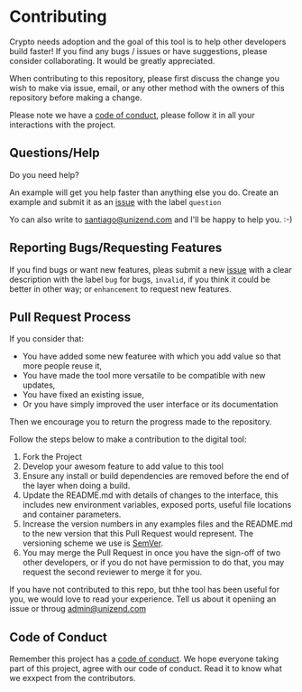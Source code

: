 # Contributing

Crypto needs adoption and the goal of this tool is to help other developers build faster! If you find any bugs / issues or have suggestions, please consider collaborating. It would be greatly appreciated.

When contributing to this repository, please first discuss the change you wish to make via issue,
email, or any other method with the owners of this repository before making a change. 

Please note we have a [code of conduct](CODE-OF-CONDUCT.md), please follow it in all your interactions with the project.

## Questions/Help

Do you need help?

An example will get you help faster than anything else you do. Create an example and submit it as an [issue](https://github.com/Rincorpes/unizend-localbtc/issues) with the label `question`

Yo can also write to santiago@unizend.com and I'll be happy to help you. :-)

## Reporting Bugs/Requesting Features

If you find bugs or want new features, pleas submit a new [issue](https://github.com/Rincorpes/unizend-localbtc/issues) with a clear description with the label `bug` for bugs, `invalid`, if you think it could be better in other way; or `enhancement` to request new features.

## Pull Request Process

If you consider that:

* You have added some new featuree with which you add value so that more people reuse it,
* You have made the tool more versatile to be compatible with new updates,
* You have fixed an existing issue,
* Or you have simply improved the user interface or its documentation
 
Then we encourage you to return the progress made to the repository.

Follow the steps below to make a contribution to the digital tool:

1. Fork the Project
2. Develop your awesom feature to add value to this tool
3. Ensure any install or build dependencies are removed before the end of the layer when doing a 
   build.
4. Update the README.md with details of changes to the interface, this includes new environment 
   variables, exposed ports, useful file locations and container parameters.
5. Increase the version numbers in any examples files and the README.md to the new version that this
   Pull Request would represent. The versioning scheme we use is [SemVer](http://semver.org/).
6. You may merge the Pull Request in once you have the sign-off of two other developers, or if you 
   do not have permission to do that, you may request the second reviewer to merge it for you.

If you have not contributed to this repo, but thhe tool has been useful for you, we would love to read your experience. Tell us about it openiing an issue or throug admin@unizend.com

## Code of Conduct

Remember this project has a [code of conduct](CODE-OF-CONDUCT.md). We hope everyone taking part of this project, agree with our code of conduct. Read it to know what we exxpect from the contributors.